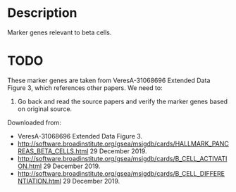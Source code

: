 
# Description

Marker genes relevant to beta cells.

# TODO

These marker genes are taken from VeresA-31068696 Extended Data Figure 3, which references other papers. We need to:
1. Go back and read the source papers and verify the marker genes based on original source.

Downloaded from:
* VeresA-31068696 Extended Data Figure 3.
* http://software.broadinstitute.org/gsea/msigdb/cards/HALLMARK_PANCREAS_BETA_CELLS.html 29 December 2019.
* http://software.broadinstitute.org/gsea/msigdb/cards/B_CELL_ACTIVATION.html 29 December 2019.
* http://software.broadinstitute.org/gsea/msigdb/cards/B_CELL_DIFFERENTIATION.html 29 December 2019.
